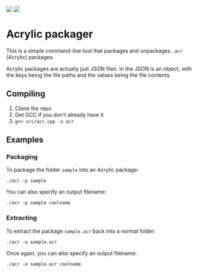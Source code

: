 
![](https://img.shields.io/badge/stable-0.1.0-f65) ![](https://img.shields.io/github/license/acrylic-os/packager)

# Acrylic packager

This is a simple command-line tool that packages and unpackages `.acr` (Acrylic) packages.

Acrylic packages are actually just JSON files. In the JSON is an object, with the keys being the file paths and the values being the file contents.

## Compiling

1. Clone the repo
2. Get GCC if you don't already have it
3. `g++ src/acr.cpp -o acr`

## Examples

### Packaging

To package the folder `sample` into an Acrylic package:
```
./acr -p sample
```

You can also specify an output filename:
```
./acr -p sample coolname
```

### Extracting

To extract the package `sample.acr` back into a normal folder:
```
./acr -e sample.acr
```

Once again, you can also specify an output filename:
```
./acr -e sample.acr coolname
```

